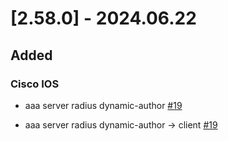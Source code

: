 # [2.58.0] - 2024.06.22

## Added

### Cisco IOS

* aaa server radius dynamic-author [#19](https://github.com/heyglen/network_tech/issues/19)

* aaa server radius dynamic-author → client [#19](https://github.com/heyglen/network_tech/issues/19)
